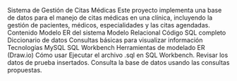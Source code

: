 Sistema de Gestión de Citas Médicas Este proyecto implementa una base de datos para el manejo de citas médicas en una clínica, incluyendo la gestión de pacientes, médicos, especialidades y las citas agendadas.
Contenido Modelo ER del sistema Modelo Relacional Código SQL completo Diccionario de datos Consultas básicas para visualizar información
Tecnologías MySQL SQL Workbench Herramientas de modelado ER (Draw.io)
Cómo usar Ejecutar el archivo .sql en SQL Workbench. Revisar los datos de prueba insertados. Consulta la base de datos usando las consultas propuestas.
